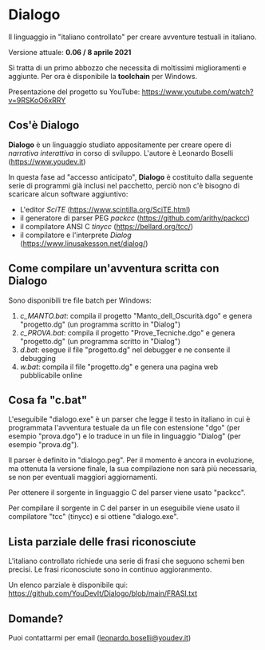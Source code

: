 # Dialogo
Il linguaggio in "italiano controllato" per creare avventure testuali in italiano.

Versione attuale: **0.06 / 8 aprile 2021**

Si tratta di un primo abbozzo che necessita di moltissimi miglioramenti e aggiunte.
Per ora è disponibile la **toolchain** per Windows.

Presentazione del progetto su YouTube:
https://www.youtube.com/watch?v=9RSKoO6xRRY

## Cos'è **Dialogo**
**Dialogo** è un linguaggio studiato appositamente per creare opere di *narrativa interattiva* in corso di sviluppo. L'autore è Leonardo Boselli (https://www.youdev.it)

In questa fase ad "accesso anticipato", **Dialogo** è costituito dalla seguente serie di programmi già inclusi nel pacchetto, perciò non c'è bisogno di scaricare alcun software aggiuntivo:
* L'editor *SciTE* (https://www.scintilla.org/SciTE.html)
* il generatore di parser PEG *packcc* (https://github.com/arithy/packcc)
* il compilatore ANSI C *tinycc* (https://bellard.org/tcc/)
* il compilatore e l'interprete *Dialog* (https://www.linusakesson.net/dialog/)

## Come compilare un'avventura scritta con **Dialogo**

Sono disponibili tre file batch per Windows:
1. *c_MANTO.bat*: compila il progetto "Manto_dell_Oscurità.dgo" e genera "progetto.dg" (un programma scritto in "Dialog")
1. *c_PROVA.bat*: compila il progetto "Prove_Tecniche.dgo" e genera "progetto.dg" (un programma scritto in "Dialog")
2. *d.bat*: esegue il file "progetto.dg" nel debugger e ne consente il debugging
3. *w.bat*: compila il file "progetto.dg" e genera una pagina web pubblicabile online

## Cosa fa "c.bat"

L'eseguibile "dialogo.exe" è un parser che legge il testo in italiano in cui è programmata l'avventura testuale da un file con estensione "dgo" (per esempio "prova.dgo") e lo traduce in un file in linguaggio "Dialog" (per esempio "prova.dg").

Il parser è definito in "dialogo.peg". Per il momento è ancora in evoluzione, ma ottenuta la versione finale, la sua compilazione non sarà più necessaria, se non per eventuali maggiori aggiornamenti.

Per ottenere il sorgente in linguaggio C del parser viene usato "packcc".

Per compilare il sorgente in C del parser in un eseguibile viene usato il compilatore "tcc" (tinycc) e si ottiene "dialogo.exe".

## Lista parziale delle frasi riconosciute

L'italiano controllato richiede una serie di frasi che seguono schemi ben precisi. Le frasi riconosciute sono in continuo aggioranmento.

Un elenco parziale è disponibile qui: https://github.com/YouDevIt/Dialogo/blob/main/FRASI.txt

## Domande?
Puoi contattarmi per email (leonardo.boselli@youdev.it)


